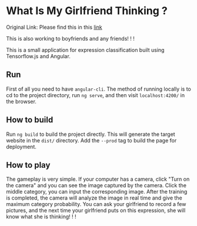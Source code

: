# What Is My Girlfriend Thinking ?

Original Link: Please find this in this [link](https://github.com/moevis/what-is-my-girlfriend-thinking)

This is also working to boyfriends and any friends! ! !

This is a small application for expression classification built using Tensorflow.js and Angular.

## Run

First of all you need to have `angular-cli`. The method of running locally is to cd to the project directory, run `ng serve`, and then visit `localhost:4200/` in the browser.

## How to build

Run `ng build` to build the project directly. This will generate the target website in the `dist/` directory. Add the `--prod` tag to build the page for deployment.

## How to play

The gameplay is very simple. If your computer has a camera, click "Turn on the camera" and you can see the image captured by the camera. Click the middle category, you can input the corresponding image. After the training is completed, the camera will analyze the image in real time and give the maximum category probability. You can ask your girlfriend to record a few pictures, and the next time your girlfriend puts on this expression, she will know what she is thinking! ! ! 